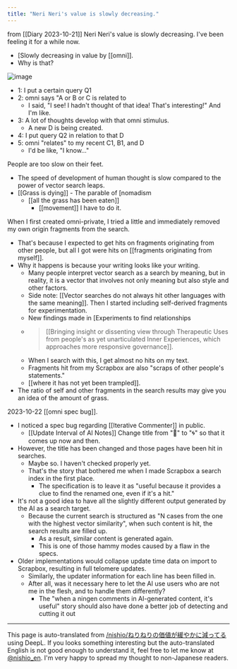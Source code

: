 ```yaml
---
title: "Neri Neri's value is slowly decreasing."
---
```


from  [[Diary 2023-10-21]]
Neri Neri's value is slowly decreasing.
I've been feeling it for a while now.
- [Slowly decreasing in value by [[omni]].
- Why is that?

![image](https://gyazo.com/98ff798e89104a87ec36e7effbf82f66/thumb/1000)

- 1: I put a certain query Q1
- 2: omni says "A or B or C is related to
    - I said, "I see! I hadn't thought of that idea! That's interesting!" And I'm like.
- 3: A lot of thoughts develop with that omni stimulus.
    - A new D is being created.
- 4: I put query Q2 in relation to that D
- 5: omni "relates" to my recent C1, B1, and D
    - I'd be like, "I know..."

People are too slow on their feet.
- The speed of development of human thought is slow compared to the power of vector search leaps.
- [[Grass is dying]]
        - The parable of [nomadism
    - [[all the grass has been eaten]]
        - [[movement]] I have to do it.

When I first created omni-private, I tried a little and immediately removed my own origin fragments from the search.
- That's because I expected to get hits on fragments originating from other people, but all I got were hits on [[fragments originating from myself]].
- Why it happens is because your writing looks like your writing.
    - Many people interpret vector search as a search by meaning, but in reality, it is a vector that involves not only meaning but also style and other factors.
    - Side note: [[Vector searches do not always hit other languages with the same meaning]].
Then I started including self-derived fragments for experimentation.
    - New findings made in [Experiments to find relationships
    - > [[Bringing insight or dissenting view through Therapeutic Uses from people's as yet unarticulated Inner Experiences, which approaches more responsive governance]].
    - When I search with this, I get almost no hits on my text.
    - Fragments hit from my Scrapbox are also "scraps of other people's statements."
    - [[where it has not yet been trampled]].
- The ratio of self and other fragments in the search results may give you an idea of the amount of grass.

2023-10-22 [[omni spec bug]].
- I noticed a spec bug regarding [[Iterative Commenter]] in public.
    - [[Update Interval of AI Notes]] Change title from "🔁" to "🌀" so that it comes up now and then.
- However, the title has been changed and those pages have been hit in searches.
    - Maybe so. I haven't checked properly yet.
    - That's the story that bothered me when I made Scrapbox a search index in the first place.
        - The specification is to leave it as "useful because it provides a clue to find the renamed one, even if it's a hit."
- It's not a good idea to have all the slightly different output generated by the AI as a search target.
    - Because the current search is structured as "N cases from the one with the highest vector similarity", when such content is hit, the search results are filled up.
        - As a result, similar content is generated again.
        - This is one of those hammy modes caused by a flaw in the specs.
- Older implementations would collapse update time data on import to Scrapbox, resulting in full telomere updates.
    - Similarly, the updater information for each line has been filled in.
    - After all, was it necessary here to let the AI use users who are not me in the flesh, and to handle them differently?
        - The "when a ningen comments in AI-generated content, it's useful" story should also have done a better job of detecting and cutting it out


---
This page is auto-translated from [/nishio/ねりねりの価値が緩やかに減ってる](https://scrapbox.io/nishio/ねりねりの価値が緩やかに減ってる) using DeepL. If you looks something interesting but the auto-translated English is not good enough to understand it, feel free to let me know at [@nishio_en](https://twitter.com/nishio_en). I'm very happy to spread my thought to non-Japanese readers.